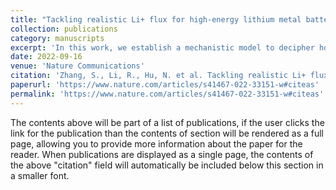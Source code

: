 ```yaml
---
title: "Tackling realistic Li+ flux for high-energy lithium metal batteries"
collection: publications
category: manuscripts
excerpt: 'In this work, we establish a mechanistic model to decipher how the SEI affects Li plating in high-fluorine electrolytes, inspiring the design of an efficient electrolyte that generates dual-halide SEI to homogenize Li+ distribution and Li deposition.'
date: 2022-09-16
venue: 'Nature Communications'
citation: 'Zhang, S., Li, R., Hu, N. et al. Tackling realistic Li+ flux for high-energy lithium metal batteries. Nat Commun 13, 5431 (2022). https://doi.org/10.1038/s41467-022-33151-w'
paperurl: 'https://www.nature.com/articles/s41467-022-33151-w#citeas'
permalink: 'https://www.nature.com/articles/s41467-022-33151-w#citeas'
---
```


The contents above will be part of a list of publications, if the user clicks the link for the publication than the contents of section will be rendered as a full page, allowing you to provide more information about the paper for the reader. When publications are displayed as a single page, the contents of the above "citation" field will automatically be included below this section in a smaller font.
